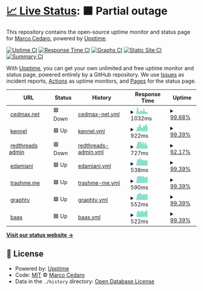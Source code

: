 # [📈 Live Status](https://cedmax.github.io/upptime): <!--live status--> **🟧 Partial outage**

This repository contains the open-source uptime monitor and status page for [Marco Cedaro](https://cedmax.com), powered by [Upptime](https://github.com/upptime/upptime).

[![Uptime CI](https://github.com/cedmax/upptime/workflows/Uptime%20CI/badge.svg)](https://github.com/upptime/upptime/actions?query=workflow%3A%22Uptime+CI%22)
[![Response Time CI](https://github.com/cedmax/upptime/workflows/Response%20Time%20CI/badge.svg)](https://github.com/upptime/upptime/actions?query=workflow%3A%22Response+Time+CI%22)
[![Graphs CI](https://github.com/cedmax/upptime/workflows/Graphs%20CI/badge.svg)](https://github.com/upptime/upptime/actions?query=workflow%3A%22Graphs+CI%22)
[![Static Site CI](https://github.com/cedmax/upptime/workflows/Static%20Site%20CI/badge.svg)](https://github.com/upptime/upptime/actions?query=workflow%3A%22Static+Site+CI%22)
[![Summary CI](https://github.com/cedmax/upptime/workflows/Summary%20CI/badge.svg)](https://github.com/upptime/upptime/actions?query=workflow%3A%22Summary+CI%22)

With [Upptime](https://upptime.js.org), you can get your own unlimited and free uptime monitor and status page, powered entirely by a GitHub repository. We use [Issues](https://github.com/cedmax/upptime/issues) as incident reports, [Actions](https://github.com/cedmax/upptime/actions) as uptime monitors, and [Pages](https://cedmax.github.io/upptime) for the status page.

<!--start: status pages-->
<!-- This summary is generated by Upptime (https://github.com/upptime/upptime) -->
<!-- Do not edit this manually, your changes will be overwritten -->
<!-- prettier-ignore -->
| URL | Status | History | Response Time | Uptime |
| --- | ------ | ------- | ------------- | ------ |
| <img alt="" src="https://favicons.githubusercontent.com/cedmax.net" height="13"> [cedmax.net](https://cedmax.net/ghost) | 🟥 Down | [cedmax-net.yml](https://github.com/cedmax/upptime/commits/master/history/cedmax-net.yml) | <details><summary><img alt="Response time graph" src="./graphs/cedmax-net/response-time-week.png" height="20"> 1032ms</summary><br><a href="https://cedmax.github.io/upptime/history/cedmax-net"><img alt="Response time 902" src="https://img.shields.io/endpoint?url=https%3A%2F%2Fraw.githubusercontent.com%2Fcedmax%2Fupptime%2Fmaster%2Fapi%2Fcedmax-net%2Fresponse-time.json"></a><br><a href="https://cedmax.github.io/upptime/history/cedmax-net"><img alt="24-hour response time 723" src="https://img.shields.io/endpoint?url=https%3A%2F%2Fraw.githubusercontent.com%2Fcedmax%2Fupptime%2Fmaster%2Fapi%2Fcedmax-net%2Fresponse-time-day.json"></a><br><a href="https://cedmax.github.io/upptime/history/cedmax-net"><img alt="7-day response time 1032" src="https://img.shields.io/endpoint?url=https%3A%2F%2Fraw.githubusercontent.com%2Fcedmax%2Fupptime%2Fmaster%2Fapi%2Fcedmax-net%2Fresponse-time-week.json"></a><br><a href="https://cedmax.github.io/upptime/history/cedmax-net"><img alt="30-day response time 902" src="https://img.shields.io/endpoint?url=https%3A%2F%2Fraw.githubusercontent.com%2Fcedmax%2Fupptime%2Fmaster%2Fapi%2Fcedmax-net%2Fresponse-time-month.json"></a><br><a href="https://cedmax.github.io/upptime/history/cedmax-net"><img alt="1-year response time 902" src="https://img.shields.io/endpoint?url=https%3A%2F%2Fraw.githubusercontent.com%2Fcedmax%2Fupptime%2Fmaster%2Fapi%2Fcedmax-net%2Fresponse-time-year.json"></a></details> | <details><summary><a href="https://cedmax.github.io/upptime/history/cedmax-net">99.68%</a></summary><a href="https://cedmax.github.io/upptime/history/cedmax-net"><img alt="All-time uptime 99.62%" src="https://img.shields.io/endpoint?url=https%3A%2F%2Fraw.githubusercontent.com%2Fcedmax%2Fupptime%2Fmaster%2Fapi%2Fcedmax-net%2Fuptime.json"></a><br><a href="https://cedmax.github.io/upptime/history/cedmax-net"><img alt="24-hour uptime 99.99%" src="https://img.shields.io/endpoint?url=https%3A%2F%2Fraw.githubusercontent.com%2Fcedmax%2Fupptime%2Fmaster%2Fapi%2Fcedmax-net%2Fuptime-day.json"></a><br><a href="https://cedmax.github.io/upptime/history/cedmax-net"><img alt="7-day uptime 99.68%" src="https://img.shields.io/endpoint?url=https%3A%2F%2Fraw.githubusercontent.com%2Fcedmax%2Fupptime%2Fmaster%2Fapi%2Fcedmax-net%2Fuptime-week.json"></a><br><a href="https://cedmax.github.io/upptime/history/cedmax-net"><img alt="30-day uptime 99.62%" src="https://img.shields.io/endpoint?url=https%3A%2F%2Fraw.githubusercontent.com%2Fcedmax%2Fupptime%2Fmaster%2Fapi%2Fcedmax-net%2Fuptime-month.json"></a><br><a href="https://cedmax.github.io/upptime/history/cedmax-net"><img alt="1-year uptime 99.62%" src="https://img.shields.io/endpoint?url=https%3A%2F%2Fraw.githubusercontent.com%2Fcedmax%2Fupptime%2Fmaster%2Fapi%2Fcedmax-net%2Fuptime-year.json"></a></details>
| <img alt="" src="https://favicons.githubusercontent.com/k.cedmax.net" height="13"> [kennel](https://k.cedmax.net/ghost) | 🟩 Up | [kennel.yml](https://github.com/cedmax/upptime/commits/master/history/kennel.yml) | <details><summary><img alt="Response time graph" src="./graphs/kennel/response-time-week.png" height="20"> 922ms</summary><br><a href="https://cedmax.github.io/upptime/history/kennel"><img alt="Response time 937" src="https://img.shields.io/endpoint?url=https%3A%2F%2Fraw.githubusercontent.com%2Fcedmax%2Fupptime%2Fmaster%2Fapi%2Fkennel%2Fresponse-time.json"></a><br><a href="https://cedmax.github.io/upptime/history/kennel"><img alt="24-hour response time 981" src="https://img.shields.io/endpoint?url=https%3A%2F%2Fraw.githubusercontent.com%2Fcedmax%2Fupptime%2Fmaster%2Fapi%2Fkennel%2Fresponse-time-day.json"></a><br><a href="https://cedmax.github.io/upptime/history/kennel"><img alt="7-day response time 922" src="https://img.shields.io/endpoint?url=https%3A%2F%2Fraw.githubusercontent.com%2Fcedmax%2Fupptime%2Fmaster%2Fapi%2Fkennel%2Fresponse-time-week.json"></a><br><a href="https://cedmax.github.io/upptime/history/kennel"><img alt="30-day response time 937" src="https://img.shields.io/endpoint?url=https%3A%2F%2Fraw.githubusercontent.com%2Fcedmax%2Fupptime%2Fmaster%2Fapi%2Fkennel%2Fresponse-time-month.json"></a><br><a href="https://cedmax.github.io/upptime/history/kennel"><img alt="1-year response time 937" src="https://img.shields.io/endpoint?url=https%3A%2F%2Fraw.githubusercontent.com%2Fcedmax%2Fupptime%2Fmaster%2Fapi%2Fkennel%2Fresponse-time-year.json"></a></details> | <details><summary><a href="https://cedmax.github.io/upptime/history/kennel">99.39%</a></summary><a href="https://cedmax.github.io/upptime/history/kennel"><img alt="All-time uptime 99.43%" src="https://img.shields.io/endpoint?url=https%3A%2F%2Fraw.githubusercontent.com%2Fcedmax%2Fupptime%2Fmaster%2Fapi%2Fkennel%2Fuptime.json"></a><br><a href="https://cedmax.github.io/upptime/history/kennel"><img alt="24-hour uptime 95.74%" src="https://img.shields.io/endpoint?url=https%3A%2F%2Fraw.githubusercontent.com%2Fcedmax%2Fupptime%2Fmaster%2Fapi%2Fkennel%2Fuptime-day.json"></a><br><a href="https://cedmax.github.io/upptime/history/kennel"><img alt="7-day uptime 99.39%" src="https://img.shields.io/endpoint?url=https%3A%2F%2Fraw.githubusercontent.com%2Fcedmax%2Fupptime%2Fmaster%2Fapi%2Fkennel%2Fuptime-week.json"></a><br><a href="https://cedmax.github.io/upptime/history/kennel"><img alt="30-day uptime 99.43%" src="https://img.shields.io/endpoint?url=https%3A%2F%2Fraw.githubusercontent.com%2Fcedmax%2Fupptime%2Fmaster%2Fapi%2Fkennel%2Fuptime-month.json"></a><br><a href="https://cedmax.github.io/upptime/history/kennel"><img alt="1-year uptime 99.43%" src="https://img.shields.io/endpoint?url=https%3A%2F%2Fraw.githubusercontent.com%2Fcedmax%2Fupptime%2Fmaster%2Fapi%2Fkennel%2Fuptime-year.json"></a></details>
| <img alt="" src="https://favicons.githubusercontent.com/admin.redthreads.net" height="13"> [redthreads admin](https://admin.redthreads.net/ghost) | 🟥 Down | [redthreads-admin.yml](https://github.com/cedmax/upptime/commits/master/history/redthreads-admin.yml) | <details><summary><img alt="Response time graph" src="./graphs/redthreads-admin/response-time-week.png" height="20"> 727ms</summary><br><a href="https://cedmax.github.io/upptime/history/redthreads-admin"><img alt="Response time 782" src="https://img.shields.io/endpoint?url=https%3A%2F%2Fraw.githubusercontent.com%2Fcedmax%2Fupptime%2Fmaster%2Fapi%2Fredthreads-admin%2Fresponse-time.json"></a><br><a href="https://cedmax.github.io/upptime/history/redthreads-admin"><img alt="24-hour response time 583" src="https://img.shields.io/endpoint?url=https%3A%2F%2Fraw.githubusercontent.com%2Fcedmax%2Fupptime%2Fmaster%2Fapi%2Fredthreads-admin%2Fresponse-time-day.json"></a><br><a href="https://cedmax.github.io/upptime/history/redthreads-admin"><img alt="7-day response time 727" src="https://img.shields.io/endpoint?url=https%3A%2F%2Fraw.githubusercontent.com%2Fcedmax%2Fupptime%2Fmaster%2Fapi%2Fredthreads-admin%2Fresponse-time-week.json"></a><br><a href="https://cedmax.github.io/upptime/history/redthreads-admin"><img alt="30-day response time 782" src="https://img.shields.io/endpoint?url=https%3A%2F%2Fraw.githubusercontent.com%2Fcedmax%2Fupptime%2Fmaster%2Fapi%2Fredthreads-admin%2Fresponse-time-month.json"></a><br><a href="https://cedmax.github.io/upptime/history/redthreads-admin"><img alt="1-year response time 782" src="https://img.shields.io/endpoint?url=https%3A%2F%2Fraw.githubusercontent.com%2Fcedmax%2Fupptime%2Fmaster%2Fapi%2Fredthreads-admin%2Fresponse-time-year.json"></a></details> | <details><summary><a href="https://cedmax.github.io/upptime/history/redthreads-admin">92.17%</a></summary><a href="https://cedmax.github.io/upptime/history/redthreads-admin"><img alt="All-time uptime 94.80%" src="https://img.shields.io/endpoint?url=https%3A%2F%2Fraw.githubusercontent.com%2Fcedmax%2Fupptime%2Fmaster%2Fapi%2Fredthreads-admin%2Fuptime.json"></a><br><a href="https://cedmax.github.io/upptime/history/redthreads-admin"><img alt="24-hour uptime 45.17%" src="https://img.shields.io/endpoint?url=https%3A%2F%2Fraw.githubusercontent.com%2Fcedmax%2Fupptime%2Fmaster%2Fapi%2Fredthreads-admin%2Fuptime-day.json"></a><br><a href="https://cedmax.github.io/upptime/history/redthreads-admin"><img alt="7-day uptime 92.17%" src="https://img.shields.io/endpoint?url=https%3A%2F%2Fraw.githubusercontent.com%2Fcedmax%2Fupptime%2Fmaster%2Fapi%2Fredthreads-admin%2Fuptime-week.json"></a><br><a href="https://cedmax.github.io/upptime/history/redthreads-admin"><img alt="30-day uptime 94.80%" src="https://img.shields.io/endpoint?url=https%3A%2F%2Fraw.githubusercontent.com%2Fcedmax%2Fupptime%2Fmaster%2Fapi%2Fredthreads-admin%2Fuptime-month.json"></a><br><a href="https://cedmax.github.io/upptime/history/redthreads-admin"><img alt="1-year uptime 94.80%" src="https://img.shields.io/endpoint?url=https%3A%2F%2Fraw.githubusercontent.com%2Fcedmax%2Fupptime%2Fmaster%2Fapi%2Fredthreads-admin%2Fuptime-year.json"></a></details>
| <img alt="" src="https://favicons.githubusercontent.com/notes.emanueladamiani.com" height="13"> [edamiani](https://notes.emanueladamiani.com/) | 🟩 Up | [edamiani.yml](https://github.com/cedmax/upptime/commits/master/history/edamiani.yml) | <details><summary><img alt="Response time graph" src="./graphs/edamiani/response-time-week.png" height="20"> 538ms</summary><br><a href="https://cedmax.github.io/upptime/history/edamiani"><img alt="Response time 555" src="https://img.shields.io/endpoint?url=https%3A%2F%2Fraw.githubusercontent.com%2Fcedmax%2Fupptime%2Fmaster%2Fapi%2Fedamiani%2Fresponse-time.json"></a><br><a href="https://cedmax.github.io/upptime/history/edamiani"><img alt="24-hour response time 487" src="https://img.shields.io/endpoint?url=https%3A%2F%2Fraw.githubusercontent.com%2Fcedmax%2Fupptime%2Fmaster%2Fapi%2Fedamiani%2Fresponse-time-day.json"></a><br><a href="https://cedmax.github.io/upptime/history/edamiani"><img alt="7-day response time 538" src="https://img.shields.io/endpoint?url=https%3A%2F%2Fraw.githubusercontent.com%2Fcedmax%2Fupptime%2Fmaster%2Fapi%2Fedamiani%2Fresponse-time-week.json"></a><br><a href="https://cedmax.github.io/upptime/history/edamiani"><img alt="30-day response time 555" src="https://img.shields.io/endpoint?url=https%3A%2F%2Fraw.githubusercontent.com%2Fcedmax%2Fupptime%2Fmaster%2Fapi%2Fedamiani%2Fresponse-time-month.json"></a><br><a href="https://cedmax.github.io/upptime/history/edamiani"><img alt="1-year response time 555" src="https://img.shields.io/endpoint?url=https%3A%2F%2Fraw.githubusercontent.com%2Fcedmax%2Fupptime%2Fmaster%2Fapi%2Fedamiani%2Fresponse-time-year.json"></a></details> | <details><summary><a href="https://cedmax.github.io/upptime/history/edamiani">99.39%</a></summary><a href="https://cedmax.github.io/upptime/history/edamiani"><img alt="All-time uptime 99.60%" src="https://img.shields.io/endpoint?url=https%3A%2F%2Fraw.githubusercontent.com%2Fcedmax%2Fupptime%2Fmaster%2Fapi%2Fedamiani%2Fuptime.json"></a><br><a href="https://cedmax.github.io/upptime/history/edamiani"><img alt="24-hour uptime 95.74%" src="https://img.shields.io/endpoint?url=https%3A%2F%2Fraw.githubusercontent.com%2Fcedmax%2Fupptime%2Fmaster%2Fapi%2Fedamiani%2Fuptime-day.json"></a><br><a href="https://cedmax.github.io/upptime/history/edamiani"><img alt="7-day uptime 99.39%" src="https://img.shields.io/endpoint?url=https%3A%2F%2Fraw.githubusercontent.com%2Fcedmax%2Fupptime%2Fmaster%2Fapi%2Fedamiani%2Fuptime-week.json"></a><br><a href="https://cedmax.github.io/upptime/history/edamiani"><img alt="30-day uptime 99.60%" src="https://img.shields.io/endpoint?url=https%3A%2F%2Fraw.githubusercontent.com%2Fcedmax%2Fupptime%2Fmaster%2Fapi%2Fedamiani%2Fuptime-month.json"></a><br><a href="https://cedmax.github.io/upptime/history/edamiani"><img alt="1-year uptime 99.60%" src="https://img.shields.io/endpoint?url=https%3A%2F%2Fraw.githubusercontent.com%2Fcedmax%2Fupptime%2Fmaster%2Fapi%2Fedamiani%2Fuptime-year.json"></a></details>
| <img alt="" src="https://favicons.githubusercontent.com/trashme.me" height="13"> [trashme.me](https://trashme.me/) | 🟩 Up | [trashme-me.yml](https://github.com/cedmax/upptime/commits/master/history/trashme-me.yml) | <details><summary><img alt="Response time graph" src="./graphs/trashme-me/response-time-week.png" height="20"> 590ms</summary><br><a href="https://cedmax.github.io/upptime/history/trashme-me"><img alt="Response time 605" src="https://img.shields.io/endpoint?url=https%3A%2F%2Fraw.githubusercontent.com%2Fcedmax%2Fupptime%2Fmaster%2Fapi%2Ftrashme-me%2Fresponse-time.json"></a><br><a href="https://cedmax.github.io/upptime/history/trashme-me"><img alt="24-hour response time 539" src="https://img.shields.io/endpoint?url=https%3A%2F%2Fraw.githubusercontent.com%2Fcedmax%2Fupptime%2Fmaster%2Fapi%2Ftrashme-me%2Fresponse-time-day.json"></a><br><a href="https://cedmax.github.io/upptime/history/trashme-me"><img alt="7-day response time 590" src="https://img.shields.io/endpoint?url=https%3A%2F%2Fraw.githubusercontent.com%2Fcedmax%2Fupptime%2Fmaster%2Fapi%2Ftrashme-me%2Fresponse-time-week.json"></a><br><a href="https://cedmax.github.io/upptime/history/trashme-me"><img alt="30-day response time 605" src="https://img.shields.io/endpoint?url=https%3A%2F%2Fraw.githubusercontent.com%2Fcedmax%2Fupptime%2Fmaster%2Fapi%2Ftrashme-me%2Fresponse-time-month.json"></a><br><a href="https://cedmax.github.io/upptime/history/trashme-me"><img alt="1-year response time 605" src="https://img.shields.io/endpoint?url=https%3A%2F%2Fraw.githubusercontent.com%2Fcedmax%2Fupptime%2Fmaster%2Fapi%2Ftrashme-me%2Fresponse-time-year.json"></a></details> | <details><summary><a href="https://cedmax.github.io/upptime/history/trashme-me">99.39%</a></summary><a href="https://cedmax.github.io/upptime/history/trashme-me"><img alt="All-time uptime 99.60%" src="https://img.shields.io/endpoint?url=https%3A%2F%2Fraw.githubusercontent.com%2Fcedmax%2Fupptime%2Fmaster%2Fapi%2Ftrashme-me%2Fuptime.json"></a><br><a href="https://cedmax.github.io/upptime/history/trashme-me"><img alt="24-hour uptime 95.74%" src="https://img.shields.io/endpoint?url=https%3A%2F%2Fraw.githubusercontent.com%2Fcedmax%2Fupptime%2Fmaster%2Fapi%2Ftrashme-me%2Fuptime-day.json"></a><br><a href="https://cedmax.github.io/upptime/history/trashme-me"><img alt="7-day uptime 99.39%" src="https://img.shields.io/endpoint?url=https%3A%2F%2Fraw.githubusercontent.com%2Fcedmax%2Fupptime%2Fmaster%2Fapi%2Ftrashme-me%2Fuptime-week.json"></a><br><a href="https://cedmax.github.io/upptime/history/trashme-me"><img alt="30-day uptime 99.60%" src="https://img.shields.io/endpoint?url=https%3A%2F%2Fraw.githubusercontent.com%2Fcedmax%2Fupptime%2Fmaster%2Fapi%2Ftrashme-me%2Fuptime-month.json"></a><br><a href="https://cedmax.github.io/upptime/history/trashme-me"><img alt="1-year uptime 99.60%" src="https://img.shields.io/endpoint?url=https%3A%2F%2Fraw.githubusercontent.com%2Fcedmax%2Fupptime%2Fmaster%2Fapi%2Ftrashme-me%2Fuptime-year.json"></a></details>
| <img alt="" src="https://favicons.githubusercontent.com/graphtv.dsgn.it" height="13"> [graphtv](https://graphtv.dsgn.it/) | 🟩 Up | [graphtv.yml](https://github.com/cedmax/upptime/commits/master/history/graphtv.yml) | <details><summary><img alt="Response time graph" src="./graphs/graphtv/response-time-week.png" height="20"> 552ms</summary><br><a href="https://cedmax.github.io/upptime/history/graphtv"><img alt="Response time 536" src="https://img.shields.io/endpoint?url=https%3A%2F%2Fraw.githubusercontent.com%2Fcedmax%2Fupptime%2Fmaster%2Fapi%2Fgraphtv%2Fresponse-time.json"></a><br><a href="https://cedmax.github.io/upptime/history/graphtv"><img alt="24-hour response time 538" src="https://img.shields.io/endpoint?url=https%3A%2F%2Fraw.githubusercontent.com%2Fcedmax%2Fupptime%2Fmaster%2Fapi%2Fgraphtv%2Fresponse-time-day.json"></a><br><a href="https://cedmax.github.io/upptime/history/graphtv"><img alt="7-day response time 552" src="https://img.shields.io/endpoint?url=https%3A%2F%2Fraw.githubusercontent.com%2Fcedmax%2Fupptime%2Fmaster%2Fapi%2Fgraphtv%2Fresponse-time-week.json"></a><br><a href="https://cedmax.github.io/upptime/history/graphtv"><img alt="30-day response time 536" src="https://img.shields.io/endpoint?url=https%3A%2F%2Fraw.githubusercontent.com%2Fcedmax%2Fupptime%2Fmaster%2Fapi%2Fgraphtv%2Fresponse-time-month.json"></a><br><a href="https://cedmax.github.io/upptime/history/graphtv"><img alt="1-year response time 536" src="https://img.shields.io/endpoint?url=https%3A%2F%2Fraw.githubusercontent.com%2Fcedmax%2Fupptime%2Fmaster%2Fapi%2Fgraphtv%2Fresponse-time-year.json"></a></details> | <details><summary><a href="https://cedmax.github.io/upptime/history/graphtv">99.39%</a></summary><a href="https://cedmax.github.io/upptime/history/graphtv"><img alt="All-time uptime 99.60%" src="https://img.shields.io/endpoint?url=https%3A%2F%2Fraw.githubusercontent.com%2Fcedmax%2Fupptime%2Fmaster%2Fapi%2Fgraphtv%2Fuptime.json"></a><br><a href="https://cedmax.github.io/upptime/history/graphtv"><img alt="24-hour uptime 95.74%" src="https://img.shields.io/endpoint?url=https%3A%2F%2Fraw.githubusercontent.com%2Fcedmax%2Fupptime%2Fmaster%2Fapi%2Fgraphtv%2Fuptime-day.json"></a><br><a href="https://cedmax.github.io/upptime/history/graphtv"><img alt="7-day uptime 99.39%" src="https://img.shields.io/endpoint?url=https%3A%2F%2Fraw.githubusercontent.com%2Fcedmax%2Fupptime%2Fmaster%2Fapi%2Fgraphtv%2Fuptime-week.json"></a><br><a href="https://cedmax.github.io/upptime/history/graphtv"><img alt="30-day uptime 99.60%" src="https://img.shields.io/endpoint?url=https%3A%2F%2Fraw.githubusercontent.com%2Fcedmax%2Fupptime%2Fmaster%2Fapi%2Fgraphtv%2Fuptime-month.json"></a><br><a href="https://cedmax.github.io/upptime/history/graphtv"><img alt="1-year uptime 99.60%" src="https://img.shields.io/endpoint?url=https%3A%2F%2Fraw.githubusercontent.com%2Fcedmax%2Fupptime%2Fmaster%2Fapi%2Fgraphtv%2Fuptime-year.json"></a></details>
| <img alt="" src="https://favicons.githubusercontent.com/baas.dsgn.it" height="13"> [baas](https://baas.dsgn.it/) | 🟩 Up | [baas.yml](https://github.com/cedmax/upptime/commits/master/history/baas.yml) | <details><summary><img alt="Response time graph" src="./graphs/baas/response-time-week.png" height="20"> 522ms</summary><br><a href="https://cedmax.github.io/upptime/history/baas"><img alt="Response time 569" src="https://img.shields.io/endpoint?url=https%3A%2F%2Fraw.githubusercontent.com%2Fcedmax%2Fupptime%2Fmaster%2Fapi%2Fbaas%2Fresponse-time.json"></a><br><a href="https://cedmax.github.io/upptime/history/baas"><img alt="24-hour response time 529" src="https://img.shields.io/endpoint?url=https%3A%2F%2Fraw.githubusercontent.com%2Fcedmax%2Fupptime%2Fmaster%2Fapi%2Fbaas%2Fresponse-time-day.json"></a><br><a href="https://cedmax.github.io/upptime/history/baas"><img alt="7-day response time 522" src="https://img.shields.io/endpoint?url=https%3A%2F%2Fraw.githubusercontent.com%2Fcedmax%2Fupptime%2Fmaster%2Fapi%2Fbaas%2Fresponse-time-week.json"></a><br><a href="https://cedmax.github.io/upptime/history/baas"><img alt="30-day response time 569" src="https://img.shields.io/endpoint?url=https%3A%2F%2Fraw.githubusercontent.com%2Fcedmax%2Fupptime%2Fmaster%2Fapi%2Fbaas%2Fresponse-time-month.json"></a><br><a href="https://cedmax.github.io/upptime/history/baas"><img alt="1-year response time 569" src="https://img.shields.io/endpoint?url=https%3A%2F%2Fraw.githubusercontent.com%2Fcedmax%2Fupptime%2Fmaster%2Fapi%2Fbaas%2Fresponse-time-year.json"></a></details> | <details><summary><a href="https://cedmax.github.io/upptime/history/baas">99.39%</a></summary><a href="https://cedmax.github.io/upptime/history/baas"><img alt="All-time uptime 99.60%" src="https://img.shields.io/endpoint?url=https%3A%2F%2Fraw.githubusercontent.com%2Fcedmax%2Fupptime%2Fmaster%2Fapi%2Fbaas%2Fuptime.json"></a><br><a href="https://cedmax.github.io/upptime/history/baas"><img alt="24-hour uptime 95.74%" src="https://img.shields.io/endpoint?url=https%3A%2F%2Fraw.githubusercontent.com%2Fcedmax%2Fupptime%2Fmaster%2Fapi%2Fbaas%2Fuptime-day.json"></a><br><a href="https://cedmax.github.io/upptime/history/baas"><img alt="7-day uptime 99.39%" src="https://img.shields.io/endpoint?url=https%3A%2F%2Fraw.githubusercontent.com%2Fcedmax%2Fupptime%2Fmaster%2Fapi%2Fbaas%2Fuptime-week.json"></a><br><a href="https://cedmax.github.io/upptime/history/baas"><img alt="30-day uptime 99.60%" src="https://img.shields.io/endpoint?url=https%3A%2F%2Fraw.githubusercontent.com%2Fcedmax%2Fupptime%2Fmaster%2Fapi%2Fbaas%2Fuptime-month.json"></a><br><a href="https://cedmax.github.io/upptime/history/baas"><img alt="1-year uptime 99.60%" src="https://img.shields.io/endpoint?url=https%3A%2F%2Fraw.githubusercontent.com%2Fcedmax%2Fupptime%2Fmaster%2Fapi%2Fbaas%2Fuptime-year.json"></a></details>

<!--end: status pages-->

[**Visit our status website →**](https://cedmax.github.io/upptime)

## 📄 License

- Powered by: [Upptime](https://github.com/upptime/upptime)
- Code: [MIT](./LICENSE) © [Marco Cedaro](https://cedmax.com)
- Data in the `./history` directory: [Open Database License](https://opendatacommons.org/licenses/odbl/1-0/)
